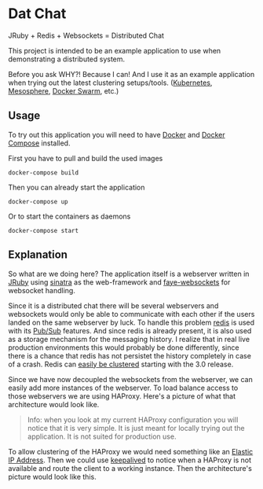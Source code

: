 # Dat Chat

JRuby + Redis + Websockets = Distributed Chat

This project is intended to be an example application to use when demonstrating
a distributed system.

Before you ask WHY?! Because I can! And I use it as an example application when
trying out the latest clustering setups/tools.
([Kubernetes](http://kubernetes.io/), [Mesosphere](http://mesosphere.com/),
[Docker Swarm](http://docs.docker.com/swarm/), etc.)

## Usage

To try out this application you will need to have
[Docker](https://docs.docker.com/installation/) and [Docker
Compose](https://docs.docker.com/compose/) installed.

First you have to pull and build the used images

	docker-compose build

Then you can already start the application

	docker-compose up

Or to start the containers as daemons

	docker-compose start

## Explanation

So what are we doing here? The application itself is a webserver written in
[JRuby](http://jruby.org/) using [sinatra](http://www.sinatrarb.com/) as the
web-framework and
[faye-websockets](https://github.com/faye/faye-websocket-ruby) for websocket
handling.

Since it is a distributed chat there will be several webservers and websockets
would only be able to communicate with each other if the users landed on the
same webserver by luck. To handle this problem [redis](http://redis.io/) is
used with its [Pub/Sub](http://redis.io/topics/pubsub) features. And since
redis is already present, it is also used as a storage mechanism for the
messaging history. I realize that in real live production environments this
would probably be done differently, since there is a chance that redis has not
persistet the history completely in case of a crash. Redis can [easily be
clustered](http://redis.io/topics/cluster-tutorial) starting with the 3.0
release.

Since we have now decoupled the websockets from the webserver, we can easily
add more instances of the webserver. To load balance access to those webservers
we are using HAProxy. Here's a picture of what that architecture would look
like.



> Info: when you look at my current HAProxy configuration you will notice that
> it is very simple. It is just meant for locally trying out the application.
> It is not suited for production use.

To allow clustering of the HAProxy we would need something like an [Elastic IP
Address](http://docs.aws.amazon.com/AWSEC2/latest/UserGuide/elastic-ip-addresses-eip.html).
Then we could use [keepalived](http://www.keepalived.org/) to notice when a
HAProxy is not available and route the client to a working instance. Then the
architecture's picture would look like this.


